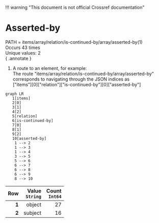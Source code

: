 !!! warning "This document is not official Crossref documentation"
# Asserted-by
PATH = items/array/relation/is-continued-by/array/asserted-by(1)  
Occurs 43 times  
Unique values: 2  
{ .annotate }

1. A route to an element, for example:  
   The route "items/array/relation/is-continued-by/array/asserted-by" corresponds to navigating through the JSON indices as  
   ["items"][0]["relation"]["is-continued-by"][0]["asserted-by"]  

```mermaid
graph LR
   1[items]
   2[0]
   3[1]
   4[2]
   5[relation]
   6[is-continued-by]
   7[0]
   8[1]
   9[2]
   10[asserted-by]
    1 --> 2
    1 --> 3
    1 --> 4
    3 --> 5
    5 --> 6
    6 --> 7
    6 --> 8
    6 --> 9
    8 --> 10
```

| **Row** | **Value**<br>`String` | **Count**<br>`Int64` |
|--------:|----------------------:|---------------------:|
| **1**   | object                | 27                   |
| **2**   | subject               | 16                   |


